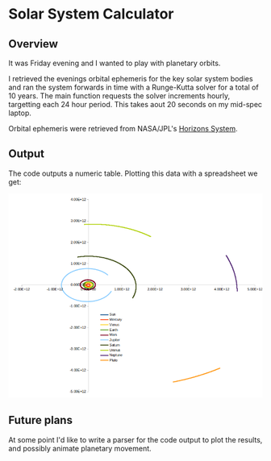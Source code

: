 # Solar System Calculator

## Overview

It was Friday evening and I wanted to play with planetary orbits.

I retrieved the evenings orbital ephemeris for the key solar system bodies and ran the system forwards in time with a Runge-Kutta solver for a total of 10 years. The main function requests the solver increments hourly, targetting each 24 hour period. This takes aout 20 seconds on my mid-spec laptop.

Orbital ephemeris were retrieved from NASA/JPL's [Horizons System](https://ssd.jpl.nasa.gov/horizons).

## Output

The code outputs a numeric table. Plotting this data with a spreadsheet we get:

![Output](output.png)

## Future plans

At some point I'd like to write a parser for the code output to plot the results, and possibly animate planetary movement.
